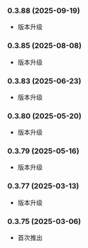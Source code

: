 ### 0.3.88 (2025-09-19)

- 版本升级

### 0.3.85 (2025-08-08)

- 版本升级

### 0.3.83 (2025-06-23)

- 版本升级

### 0.3.80 (2025-05-20)

- 版本升级

### 0.3.79 (2025-05-16)

- 版本升级

### 0.3.77 (2025-03-13)

- 版本升级

### 0.3.75 (2025-03-06)

- 首次推出
